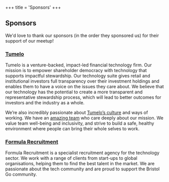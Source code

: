 +++
title = 'Sponsors'
+++

## Sponsors

We'd love to thank our sponsors (in the order they sponsored us) for their support of our meetup!

### [Tumelo](https://www.tumelo.com/)

Tumelo is a venture-backed, impact-led financial technology firm. Our mission is to empower shareholder democracy with technology that supports impactful stewardship. Our technology suite gives retail and institutional investors full transparency over their investment holdings and enables them to have a voice on the issues they care about. We believe that our technology has the potential to create a more transparent and representative stewardship process, which will lead to better outcomes for investors and the industry as a whole.

We’re also incredibly passionate about [Tumelo’s culture](https://www.tumelo.com/we-are-hiring) and ways of working. We have an [amazing team](https://www.tumelo.com/meet-the-team) who care deeply about our mission. We value team well-being and inclusivity, and strive to build a safe, healthy environment where people can bring their whole selves to work.

### [Formula Recruitment](https://www.formularecruitment.co.uk/)

Formula Recruitment is a specialist recruitment agency for the technology sector. We work with a range of clients from start-ups to global organisations, helping them to find the best talent in the market. We are passionate about the tech community and are proud to support the Bristol Go community.